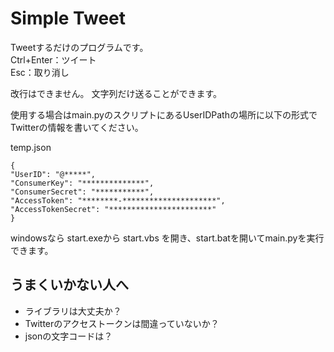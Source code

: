 # Simple Tweet
Tweetするだけのプログラムです。  
Ctrl+Enter：ツイート  
Esc：取り消し  

改行はできません。
文字列だけ送ることができます。  

使用する場合はmain.pyのスクリプトにあるUserIDPathの場所に以下の形式でTwitterの情報を書いてください。  
  
  
temp.json  
~~~~
{
"UserID": "@*****",  
"ConsumerKey": "**************",  
"ConsumerSecret": "***********",  
"AccessToken": "********-*********************",  
"AccessTokenSecret": "***********************"  
}  
~~~~
  
windowsなら
start.exeから start.vbs を開き、start.batを開いてmain.pyを実行できます。

## うまくいかない人へ
- ライブラリは大丈夫か？
- Twitterのアクセストークンは間違っていないか？
- jsonの文字コードは？
